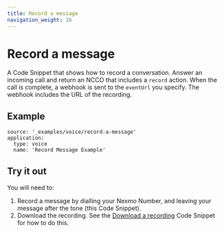 ```yaml
---
title: Record a message
navigation_weight: 16
---
```


# Record a message

A Code Snippet that shows how to record a conversation. Answer an incoming
call and return an NCCO that includes a `record` action. When the call is
complete, a webhook is sent to the `eventUrl` you specify. The webhook includes
the URL of the recording.

## Example

```code_snippets
source: '_examples/voice/record-a-message'
application:
  type: voice
  name: 'Record Message Example'
```

## Try it out

You will need to:

1. Record a message by dialling your Nexmo Number, and leaving your message after the tone (this Code Snippet).
2. Download the recording. See the [Download a recording](/voice/voice-api/code-snippets/download-a-recording) Code Snippet for how to do this.
